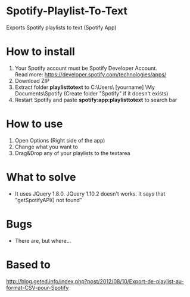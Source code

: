 Spotify-Playlist-To-Text
========================

Exports Spotify playlists to text (Spotify App)

How to install
========================
1. Your Spotify account must be Spotify Developer Account.<br/>
   Read more: https://developer.spotify.com/technologies/apps/
2. Download ZIP
3. Extract folder <b>playlisttotext</b> to C:\Users\ [yourname] \My Documents\Spotify (Create folder "Spotify" if it doesn't exists)
4. Restart Spotify and paste <b>spotify:app:playlisttotext</b> to search bar

How to use
========================
1. Open Options (Right side of the app)
2. Change what you want to
3. Drag&Drop any of your playlists to the textarea

What to solve
========================
- It uses JQuery 1.8.0. JQuery 1.10.2 doesn't works. It says that "getSpotifyAPI() not found"

Bugs
========================
- There are, but where...

Based to
========================
http://blog.geted.info/index.php?post/2012/08/10/Export-de-playlist-au-format-CSV-pour-Spotify
